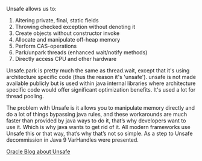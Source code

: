 Unsafe allows us to:
1. Altering private, final, static fields
2. Throwing checked exception without denoting it
3. Create objects without constructor invoke
4. Allocate and manipulate off-heap memory
5. Perform CAS-operations
6. Park/unpark threads (enhanced wait/notify methods)
7. Directly access CPU and other hardware

Unsafe.park is pretty much the same as thread.wait, except that it's using architecture specific code (thus the reason it's 'unsafe'). unsafe is not made available publicly but is used within java internal libraries where architecture specific code would offer significant optimization benefits. It's used a lot for thread pooling.

The problem with Unsafe is it allows you to manipulate memory directly and do a lot of things bypassing java rules, and these workarounds are much faster than provided by java ways to do it, that’s why developers want to use it. Which is why java wants to get rid of it. All modern frameworks use Unsafe this or that way, that’s why that’s not so simple. As a step to Unsafe decommission in Java 9 VarHandles were presented.

[Oracle Blog about Unsafe](https://blogs.oracle.com/javamagazine/post/the-unsafe-class-unsafe-at-any-speed)
